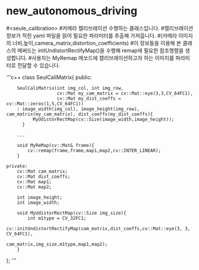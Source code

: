 # new_autonomous_driving

#<seule_calibration>
#카메라 캘리브레이션 수행하는 클래스입니다.
#캘리브레이션 정보가 적힌 yaml 파일을 읽어 필요한 파라미터를 추출해 가져옵니다.
#(카메라 이미지의 너비,높이,camera_matrix,distortion_coefficients)
#이 정보들을 이용해 본 클래스의 메써드는 initUndistortRectifyMap()을 수행해 remap에 필요한 참조행렬을 생성합니다.
#사용자는 MyRemap 메쏘드에 캘리브레이션하고자 하는 이미지를 파라미터로 전달할 수 있습니다.

'''c++
class SeulCaliMatrix{
    public:
        
        SeulCaliMatrix(int img_col, int img_row, 
                       cv::Mat my_cam_matrix = cv::Mat::eye(3,3,CV_64FC1), 
                       cv::Mat my_dist_coeffs = cv::Mat::zeros(1,5,CV_64FC1))
        : image_width(img_col), image_height(img_row), cam_matrix(my_cam_matrix), dist_coeffs(my_dist_coeffs){
              MyUdistorRectMap(cv::Size(image_width,image_height));
          }

        ...

        void MyReMap(cv::Mat& frame){
            cv::remap(frame,frame,map1,map2,cv::INTER_LINEAR);
        }
        
    private:
        cv::Mat cam_matrix;
        cv::Mat dist_coeffs;
        cv::Mat map1;
        cv::Mat map2;

        int image_height;   
        int image_width;

        void MyUdistorRectMap(cv::Size img_size){
            int m1type = CV_32FC1;
            cv::initUndistortRectifyMap(cam_matrix,dist_coeffs,cv::Mat::eye(3, 3, CV_64FC1),
                                        cam_matrix,img_size,m1type,map1,map2);
        }
         
};
'''
